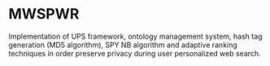# MWSPWR
 Implementation of UPS framework, ontology management system, hash tag generation (MD5 algorithm), SPY NB algorithm and adaptive ranking techniques in order preserve privacy during user personalized web search.
